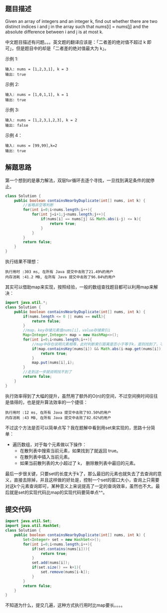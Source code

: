 ## 题目描述

Given an array of integers and an integer k, find out whether there are two distinct indices i and j in the array such that nums[i] = nums[j] and the absolute difference between i and j is at most k.

中文题目描述有问题。。。英文题的翻译应该是：「二者差的绝对值不超过 k 即可」，但是题目中的却是「二者差的绝对值最大为 k」。

示例 1:


```
输入: nums = [1,2,3,1], k = 3
输出: true
```

示例 2:


```
输入: nums = [1,0,1,1], k = 1
输出: true
```

示例 3:


```
输入: nums = [1,2,3,1,2,3], k = 2
输出: false
```

示例 4：

```
输入: nums = [99,99],k=2
输出: true
```

## 解题思路

第一个想到的是暴力解法，双层for循环去逐个寻找，一旦找到满足条件的就停止。

```java
class Solution {
    public boolean containsNearbyDuplicate(int[] nums, int k) {
        //省略非空等判断
        for(int i=0;i<nums.length;i++){
            for(int j=i+1;j<nums.length;j++){
                if(nums[i] == nums[j] && Math.abs(i-j) <= k){
                    return true;
                }
            }
        }        
        return false;
    }
}
```

执行结果不理想：

```
执行用时 :303 ms, 在所有 Java 提交中击败了21.49%的用户
内存消耗 :41.2 MB, 在所有 Java 提交中击败了96.84%的用户
```

其实可以借助map来实现，按照经验，一般的数组查找题目都可以利用map来解决：

```java
import java.util.*;
class Solution {
    public boolean containsNearbyDuplicate(int[] nums, int k) {
        if(nums.length <= 0 || nums == null){
            return false;
        }
        //map，key存储元素值nums[i]，value存储索引i
        Map<Integer,Integer> map = new HashMap<>();
        for(int i=0;i<nums.length;i++){
            //map中存在说明元素相等，此时判断索引距离是否小于等于k，是则找到了，不是继续努力
            if(map.containsKey(nums[i]) && Math.abs(i-map.get(nums[i]))<=k){
                return true;
            }
            map.put(nums[i],i);
        }
        //走到这一步就说明找不到了
        return false;
    }
}
```

执行效率得到了大幅的提升，虽然用了额外的O(n)的空间，不过空间换时间往往是值得的，也是提升算法效率的一个捷径：

```
执行用时 :12 ms, 在所有 Java 提交中击败了93.50%的用户
内存消耗 :43 MB, 在所有 Java 提交中击败了82.02%的用户
```

不过这个方法是否可以简单点写？我在题解中看到用set来实现的，思路十分简单：

- 遍历数组，对于每个元素做以下操作：
    - 在散列表中搜索当前元素，如果找到了就返回 true。
    - 在散列表中插入当前元素。
    - 如果当前散列表的大小超过了 k， 删除散列表中最旧的元素。

最后一步很关键，只要set的长度大于k了，那么最旧的元素也就失去了去查询的意义，直接去除掉，并且这样做的好处是，控制一个set的窗口大小，查询上只需要对这k个元素查询即可，某种意义上来说提高了一定的查询效率，虽然也不大。最后就是set的实现代码比map的实现代码要简单点^^。

## 提交代码

```java
import java.util.Set;
import java.util.HashSet;
class Solution {
    public boolean containsNearbyDuplicate(int[] nums, int k) {
        Set<Integer> set = new HashSet<>();
        for(int i=0;i<nums.length;i++){
            if(set.contains(nums[i])){
                return true;
            }
            set.add(nums[i]);
            if(set.size() == k+1){
                set.remove(nums[i-k]);
            }
        }
        return false;
    }
}
```



不知道为什么，提交几遍，这种方式执行用时比map要长。。。。